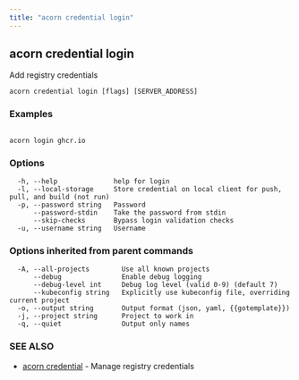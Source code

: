 ```yaml
---
title: "acorn credential login"
---
```

## acorn credential login

Add registry credentials

```
acorn credential login [flags] [SERVER_ADDRESS]
```

### Examples

```

acorn login ghcr.io
```

### Options

```
  -h, --help              help for login
  -l, --local-storage     Store credential on local client for push, pull, and build (not run)
  -p, --password string   Password
      --password-stdin    Take the password from stdin
      --skip-checks       Bypass login validation checks
  -u, --username string   Username
```

### Options inherited from parent commands

```
  -A, --all-projects        Use all known projects
      --debug               Enable debug logging
      --debug-level int     Debug log level (valid 0-9) (default 7)
      --kubeconfig string   Explicitly use kubeconfig file, overriding current project
  -o, --output string       Output format (json, yaml, {{gotemplate}})
  -j, --project string      Project to work in
  -q, --quiet               Output only names
```

### SEE ALSO

* [acorn credential](acorn_credential.md)	 - Manage registry credentials

